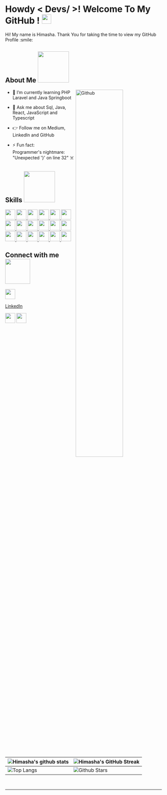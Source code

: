 
<h1> Howdy &lt; Devs/ &gt;! Welcome To My GitHub ! <img src="https://raw.githubusercontent.com/MartinHeinz/MartinHeinz/master/wave.gif" width="30px"> </h1>
<p align="center">
</p>

<div size="20px"> Hi! My name is Himasha. Thank You for taking the time to view my GitHub Profile :smile: 
</div>
<h2> About Me <img src="https://i.giphy.com/media/v1.Y2lkPTc5MGI3NjExM3puZGF4cnh3b2F3amNwZHhnMmU3NjUwemlsNWVpeDh1ZDVqMTVubyZlcD12MV9pbnRlcm5hbF9naWZfYnlfaWQmY3Q9cw/HEPwfdu6T6svpPE1eN/giphy.gif" width="100px"></h2>
<img width="55%" align="right" alt="Github" src="https://raw.githubusercontent.com/onimur/.github/master/.resources/git-header.svg">
<ul>
<li>
<p>🌱 I’m currently learning PHP Laravel and Java Springboot</p>
</li>
<li>
<p>💬 Ask me about Sql, Java, React, JavaScript and Typescript</p>
</li>
<li>
<p>👉 Follow me on Medium, LinkedIn and GitHub</p>
</li>
<li>
<p>⚡ Fun fact: <br/>
  Programmer's nightmare: "Unexpected '}' on line 32" ☠️</p>
</li>
</ul>
<h2> Skills <img src="https://i.giphy.com/media/v1.Y2lkPTc5MGI3NjExeTZiM255Zzhkb2xzaHVobHlteXo3aDkxd2Y0N2sxY21xeWQ2d28xdCZlcD12MV9pbnRlcm5hbF9naWZfYnlfaWQmY3Q9cw/CAIgh8LKFbIciGx5Qe/giphy.gif" width="100px"></h2>
<a href="https://github.com/Aditya664?tab=repositories&amp;q=&amp;type=&amp;language=html&amp;sort="> <img width="32px" src="https://raw.githubusercontent.com/rahulbanerjee26/githubAboutMeGenerator/main/icons/html.svg"> </a>
<a href="https://github.com/Aditya664?tab=repositories&amp;q=&amp;type=&amp;language=reactjs&amp;sort="> <img width="32px" src="https://raw.githubusercontent.com/rahulbanerjee26/githubAboutMeGenerator/main/icons/reactjs.svg"> </a>
<a href="https://github.com/Aditya664?tab=repositories&amp;q=&amp;type=&amp;language=javascript&amp;sort="> <img width="32px" src="https://raw.githubusercontent.com/rahulbanerjee26/githubAboutMeGenerator/main/icons/javascript.svg"> </a>
<a href="https://github.com/Aditya664?tab=repositories&amp;q=&amp;type=&amp;language=java&amp;sort="> <img width="32px" src="https://raw.githubusercontent.com/rahulbanerjee26/githubAboutMeGenerator/main/icons/java.svg"> </a>
<a href="https://github.com/Aditya664?tab=repositories&amp;q=&amp;type=&amp;language=typescript&amp;sort="> <img width="32px" src="https://raw.githubusercontent.com/rahulbanerjee26/githubAboutMeGenerator/main/icons/typescript.svg"> </a>
<a href="https://github.com/Aditya664?tab=repositories&amp;q=&amp;type=&amp;language=css&amp;sort="> <img width="32px" src="https://raw.githubusercontent.com/rahulbanerjee26/githubAboutMeGenerator/main/icons/css.svg"> </a>
<a href="https://github.com/Aditya664?tab=repositories&amp;q=&amp;type=&amp;language=mysql&amp;sort="> <img width="32px" src="https://raw.githubusercontent.com/rahulbanerjee26/githubAboutMeGenerator/main/icons/mysql.svg"> </a>
<a href="https://github.com/Aditya664?tab=repositories&amp;q=&amp;type=&amp;language=mongodb&amp;sort="> <img width="32px" src="https://raw.githubusercontent.com/rahulbanerjee26/githubAboutMeGenerator/main/icons/mongodb.svg"> </a>
<a href="https://github.com/Aditya664?tab=repositories&amp;q=&amp;type=&amp;language=spring&amp;sort="> <img width="32px" src="https://raw.githubusercontent.com/rahulbanerjee26/githubAboutMeGenerator/main/icons/spring.svg"> </a>
<a href="https://github.com/Aditya664?tab=repositories&amp;q=&amp;type=&amp;language=bootstrap&amp;sort="> <img width="32px" src="https://raw.githubusercontent.com/rahulbanerjee26/githubAboutMeGenerator/main/icons/bootstrap.svg"> </a>
<a href="https://github.com/Aditya664?tab=repositories&amp;q=&amp;type=&amp;language=angularjs&amp;sort="> <img width="32px" src="https://raw.githubusercontent.com/rahulbanerjee26/githubAboutMeGenerator/main/icons/angularjs.svg"> </a>
<a href="https://github.com/Aditya664?tab=repositories&amp;q=&amp;type=&amp;language=nodejs&amp;sort="> <img width="32px" src="https://raw.githubusercontent.com/rahulbanerjee26/githubAboutMeGenerator/main/icons/nodejs.svg"> </a>
<a href="https://github.com/Aditya664?tab=repositories&amp;q=&amp;type=&amp;language=redux&amp;sort="> <img width="32px" src="https://raw.githubusercontent.com/rahulbanerjee26/githubAboutMeGenerator/main/icons/redux.svg"> </a>
<a href="https://github.com/Aditya664?tab=repositories&amp;q=&amp;type=&amp;language=git&amp;sort="> <img width="32px" src="https://raw.githubusercontent.com/rahulbanerjee26/githubAboutMeGenerator/main/icons/git.svg"> </a>
<a href="https://github.com/Aditya664?tab=repositories&amp;q=&amp;type=&amp;language=postman&amp;sort="> <img width="32px" src="https://raw.githubusercontent.com/rahulbanerjee26/githubAboutMeGenerator/main/icons/postman.svg"> </a>
<a href="https://github.com/Aditya664?tab=repositories&amp;q=&amp;type=&amp;language=php&amp;sort="> <img width="32px" src="https://raw.githubusercontent.com/rahulbanerjee26/githubAboutMeGenerator/main/icons/php.svg"> </a>
<a href="https://github.com/Aditya664?tab=repositories&amp;q=&amp;type=&amp;language=azure&amp;sort="> <img width="32px" src="https://raw.githubusercontent.com/rahulbanerjee26/githubAboutMeGenerator/main/icons/azure.svg"> </a>
<a href="https://github.com/Aditya664?tab=repositories&amp;q=&amp;type=&amp;language=laravel&amp;sort="> <img width="32px" src="https://raw.githubusercontent.com/rahulbanerjee26/githubAboutMeGenerator/main/icons/laravel.svg"> </a>
<br>
<h2> Connect with me <img src="https://i.giphy.com/media/v1.Y2lkPTc5MGI3NjExZGtiM3Q1em5nZ2N0bjByMnl0YXhwN2p0azdndmNvMjA4eWY0dzExMCZlcD12MV9pbnRlcm5hbF9naWZfYnlfaWQmY3Q9cw/hu9xj9UtxpoY3oytsh/giphy.gif" width="80px"></h2>
<a href="https://www.linkedin.com/in/himashawije"> <img width="32px" align="center" src="https://raw.githubusercontent.com/rahulbanerjee26/githubAboutMeGenerator/main/icons/linked-in-alt.svg"> <p decoration= "none">LinkedIn</p></a> 
<a href="https://medium.com/@himashawije"> <img width="32px" align="center" src="https://www.svgrepo.com/show/394277/medium.svg"></a> 
<a href="https://www.github.com/HimashaWijewickrama"> <img width="32px" align="center" src="https://raw.githubusercontent.com/rahulbanerjee26/githubAboutMeGenerator/main/icons/github.svg"></a>
<br>
<br>














<table><thead><tr><th><img src="https://github-readme-stats.vercel.app/api?username=HimashaWijewickrama&amp;show_icons=true&amp;theme=dark" alt="Himasha's github stats"></th><th><img src="https://github-readme-streak-stats.herokuapp.com/?user=HimashaWijewickrama&amp;theme=dark" alt="Himasha's GitHub Streak"></th></tr></thead><tbody><tr><td><img src="https://github-readme-stats.vercel.app/api/top-langs/?username=HimashaWijewickrama&amp;theme=dark" alt="Top Langs"></td><td><img src="https://github-readme-stats.vercel.app/api?username=HimashaWijewickrama&amp;show_icons=true&amp;locale=en&amp;count_private=true&amp;hide_rank=true&amp;custom_title=My%20GitHub%20Stats&amp;disable_animations=true&amp;theme=dark" alt="Github Stars"></td></tr></tbody></table>

<br>
<hr>
